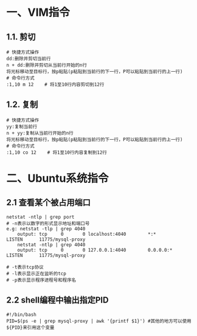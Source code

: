 # 一、VIM指令

## 1.1. 剪切

```shell
# 快捷方式操作
dd:删除并剪切当前行
n + dd:删除并剪切从当前行开始的n行
将光标移动至目标行，按p粘贴(p粘贴到当前行的下一行，P可以粘贴到当前行的上一行)
# 命令行方式
:1,10 m 12    # 将1至10行内容剪切到12行
```

## 1.2. 复制

```shell
# 快捷方式操作
yy:复制当前行
n + yy:复制从当前行开始的n行
将光标移动至目标行，按p粘贴(p粘贴到当前行的下一行，P可以粘贴到当前行的上一行)
# 命令行方式
:1,10 co 12    # 将1至10行内容复制到12行
```

# 二、Ubuntu系统指令

## 2.1 查看某个被占用端口

```shell
netstat -ntlp | grep port
# -n表示以数字的形式显示地址和端口号
e.g: netstat -tlp | grep 4040
	output: tcp		0		0 localhost:4040 		*:*				LISTEN		11775/mysql-proxy
	netstat -ntlp | grep 4040
	output: tcp		0		0 127.0.0.1:4040 		0.0.0.0:*		 LISTEN		 11775/mysql-proxy

# -t表示tcp协议
# -l表示显示正在监听的tcp
# -p表示显示程序进程号和程序名
```

## 2.2 shell编程中输出指定PID

```shell
#!/bin/bash
PID=$(ps -e | grep mysql-proxy | awk '{printf $1}') #其他的地方可以使用${PID}来引用这个变量
```

